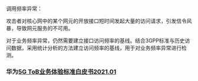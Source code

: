 调用频率异常：

攻击者对核心网中的某个网元的开放接口短时间发起大量的访问请求，引发信令风暴，导致网元服务的不可用。

对于业务频率异常，仍然需要建立接口访问频率的基线。结合3GPP标准与历史访问数据，采用统计分析的方法建立访问频率的基线，用于对业务频率异常进行检测。

### 华为[5G ToB业务体验标准白皮书2021.01](https://carrier.huawei.com/~/media/cnbgv2/download/products/servies/5g-b2b-service-experience-standard-white-paper-cn1.pdf)

